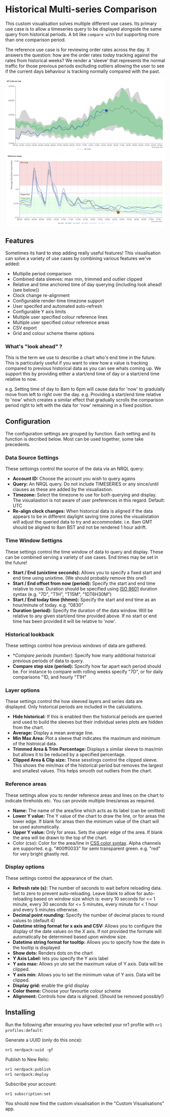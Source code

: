# Historical Multi-series Comparison

This custom visualisation solves multiple different use cases. Its primary use case is to allow a timeseries query to be displayed alongside the same query from historical periods. A bit like `compare with` but supporting more than one comparison period. 

The reference use case is for reviewing order rates across the day. It answers the question: how are the order rates *today* tracking against the rates from historical weeks? We render a 'sleeve' that represents the normal traffic for those previous periods exclluding outliers allowing the user to see if the current days behaviour is tracking normally compared with the past.

![example1.png](gfx/example1.png)
![example2.png](gfx/example2.png)

## Features
Sometimes its hard to stop adding really useful features! This visualisation can solve a variety of use cases by combining various features we've added:

- Multiplle period comparison
- Combined data sleeves: max min, trimmed and outlier clipped
- Relative and time anchored time of day querying (including look ahead! (see below))
- Clock change re-alignment
- Configurable render-time timezone support 
- User specifed and automated auto-refresh
- Configurable Y axis limits
- Multiple user specified colour reference lines
- Multiple user specified colour reference areas
- CSV export
- Grid and colour scheme theme options


### What's "look ahead" ?
This is the term we use to describe a chart who's end time in the future. This is particularly useful if you want to view how a value is tracking compared to previous historical data as you can see whats coming up. We support this by providing either a start/end time of day or a start/end time relative to now.

e.g. Setting time of day to 8am to 6pm will cause data for 'now' to  gradulally move from left to right over the day. 
e.g. Providing a start/end time relative to 'now' which creates a similar effect that gradually scrolls the comparison period right to left with the data for 'now' remaining in a fixed position.

## Configuration 
The configuration settings are grouped by function. Each setting and its function is decribed below. Most can be used together, some take precedents. 

### Data Source Settings
These settoings control the source of the data via an NRQL query:

- **Account ID:** Choose the account you wish to query agains
- **Query:** An NRQL query. Do not include TIMESERIES or any since/until clauses as these are added by the visualiastion.
- **Timezone:** Select the timezone to use for both querying and display. The visualiastion is not aware of user preferences in this regard. Default: UTC
- **Re-align clock changes:** When historical data is aligned if the data appears to be in different daylight saving time zones the visualistation will adjust the queried data to try and accommodate. i.e. 8am GMT should be aligned to 8am BST and not be rendered 1 hour adrift.  

### Time Window Settigns
These settings control the time window of data to query and display. These can be combined serving a variety of use cases. End times may be set in the future!

- **Start / End (unixtime seconds):** Allows you to specify a fixed start and end time using unixtime. (We should probably remove this one!)
- **Start / End offset from now (period):** Specify the start and end time relative to now. Duration should be specified using [ISO 8601](https://en.wikipedia.org/wiki/ISO_8601#Durations) duration syntax (e.g. "7D", "T1H", "T15M", "1DT6H30M")
- **Start / End today time (hhmm):** Specify the start and end time as an hour/minute of today. e.g. "0830"
- **Duration (period):** Specify the duration of the data window. Will be relative to any given start/end time provided above. If no start or end time has been provided it will be relative to 'now'.


### Historical lookback
These settings control how previous windows of data are gathered.

- **Compare periods (number):* Specify how many additional historical previous periods of data to query.   
- **Compare step size (period):** Specify how far apart each period should be. For instance to compare with rolling weeks specify "7D", or for daily comparisons "1D, and hourly "T1H"


### Layer options
These settings control the how sleeved layers and series data are displayed. Only historical periods are included in the calculations.

- **Hide historical:** If this is enabled then the historical periods are queried and used to build the sleeves but their individual series plots are hidden from the chart.
- **Average:** Display a mean average line. 
- **Min Max Area:** Plot a sleeve that indicates the maximum and minimum of the histroical data.
- **Trimmed Area & Trim Percentage:** Displays a similar sleeve to max/min but allows it to be reduced by a specified percentage.
- **Clipped Area & Clip size:** These sesstings control the clipped sleeve. This shows the min/max of the historical period but removes the largest and smallest values. This helps smooth out outliers from the chart.

### Reference areas
These settings allow you to render reference areas and lines on the chart to indicate threholds etc. You can provide multiple lines/areas as required. 

- **Name:** The name of the area/line which acts as its label (can be omitted)
- **Lower Y value:** The Y value of the chart to draw the line, or for areas the lower edge. If blank for areas then the minimum value of the chart will be used automatically.
- **Upper Y value:** Only for areas. Sets the upper edge of the area. If blank the area will be drawn to the top of the chart.
- Color (css): Color for the area/line in [CSS color syntax](https://www.w3schools.com/cssref/css_colors.php). Alpha channels are supported. e.g. "#00ff0033" for semi transparent green. e.g. "red" for very bright ghastly red.


### Display options
These settings control the appearance of the chart.

- **Refresh rate (s):** The number of seconds to wait before reloading data. Set to zero to prevent auto-reloading. Leave blank to allow for auto-reloading based on window size which is: every 10 seconds for <= 1 minute, every 30 seconds for <= 5 minutes, every minute for < 1 hour and every 5 minutes otherwise.
- **Decimal point rounding:** Specify the number of decimal places to round values to (default 4)
- **Datetime string format for x axis and CSV:** Allows you to configure the display of the date values on the X axis. If not provided the formate will automatically be determined based upon window size.
- **Datetime string format for tooltip:** Allows you to specify how the date in the tooltip is displayed
- **Show dots:** Renders dots on the chart
- **Y Axis Label:** lets you specify the Y axis label
- **Y axis max:** Allows yo uto set the maximum value of Y axis. Data will be clipped.
- **Y axis min:** Allows you to set the minimum value of Y axis. Data will be clipped.
- **Display grid:** enable the grid display
- **Color theme:** Choose your favourtie colour scheme
- **Alignment:** Controls how data is aligned. (Should be removed possibly!)



## Installing

Run the following after ensuring you have selected your nr1 profile  with `nr1 profiles:default`:

Generate a UUID (only do this once):
```
nr1 nerdpack:uuid -gf 
```

Publish to New Relic:
```
nr1 nerdpack:publish
nr1 nerdpack:deploy
```

Subscribe your account:
```
nr1 subscription:set
```

You should now find the custom visualisation in the "Custom Visualisations" app.

